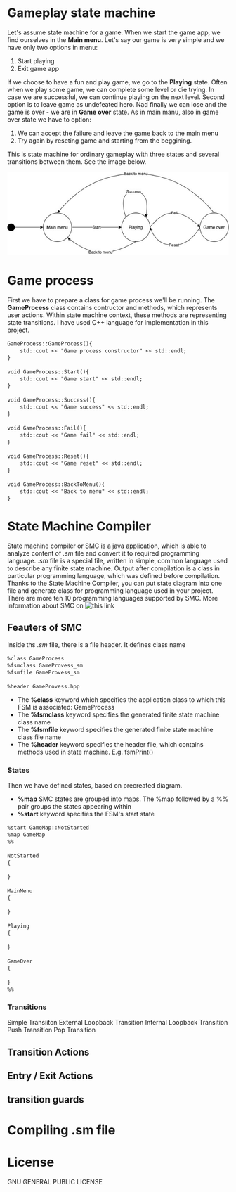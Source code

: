 # Gameplay state machine
Let's assume state machine for a game. When we start the game app, we find ourselves in the **Main menu**. Let's say our game is very simple and we have only two options in menu: 
1. Start playing
2. Exit game app

If we choose to have a fun and play game, we go to the **Playing** state. Often when we play some game, we can complete some level or die trying. In case we are successful, we can continue playing on the next level. Second option is to leave game as undefeated hero. Nad finally we can lose and the game is over - we are in **Game over** state.
As in main manu, also in game over state we have to option:
1. We can accept the failure and leave the game back to the main menu
2. Try again by reseting game and starting from the beggining.

This is state machine for ordinary gameplay with three states and several transitions between them. See the image below.


![state machine diagram](game_sm.jpg)

# Game process
First we have to prepare a class for game process we'll be running. The **GameProcess** class contains contructor and methods, which represents user actions. Within state machine context, these methods are representing state transitions. I have used C++ language for implementation in this project.
```
GameProcess::GameProcess(){
    std::cout << "Game process constructor" << std::endl;
}

void GameProcess::Start(){
    std::cout << "Game start" << std::endl;
}

void GameProcess::Success(){
    std::cout << "Game success" << std::endl;
}

void GameProcess::Fail(){
    std::cout << "Game fail" << std::endl;
}

void GameProcess::Reset(){
    std::cout << "Game reset" << std::endl;
}

void GameProcess::BackToMenu(){
    std::cout << "Back to menu" << std::endl;
}
```


# State Machine Compiler
State machine compiler or SMC is a java application, which is able to analyze content of *.sm* file and convert it to required programming language. *.sm* file is a special file, written in simple, common language used to describe any finite state machine. Output after compilation is a class in particular programming language, which was defined before compilation. Thanks to the State Machine Compiler, you can put state diagram into one file and generate class for programming language used in your project.
There are more ten 10 programming languages supported by SMC. More information about SMC on ![this link](http://smc.sourceforge.net/)

## Feauters of SMC
Inside ths *.sm* file, there is a file header. It defines class name
```
%class GameProcess
%fsmclass GameProvess_sm
%fsmfile GameProvess_sm

%header GameProvess.hpp
```
- The **%class** keyword which specifies the application class to which this FSM is associated: GameProcess
- The **%fsmclass** keyword specifies the generated finite state machine class name
- The **%fsmfile** keyword specifies the generated finite state machine class file name
- The **%header** keyword specifies the header file, which contains methods used in state machine. E.g. fsmPrint()

### States
Then we have defined states, based on precreated diagram.
- **%map** SMC states are grouped into maps. The %map followed by a %% pair groups the states appearing within
- **%start** keyword specifies the FSM's start state
```
%start GameMap::NotStarted
%map GameMap
%%

NotStarted
{

}

MainMenu
{

}

Playing
{

}

GameOver
{

}
%%
```

### Transitions
Simple Transiiton
External Loopback Transition
Internal Loopback Transition
Push Transition
Pop Transition
## Transition Actions
## Entry / Exit Actions
## transition guards



# Compiling .sm file


# License
GNU GENERAL PUBLIC LICENSE